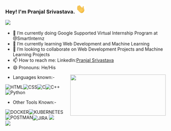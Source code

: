 ### Hey! I'm Pranjal Srivastava. <img src="https://raw.githubusercontent.com/1999AZZAR/1999AZZAR/main/resources/img/waving.gif" width="30px">
<img src="https://camo.githubusercontent.com/4a46eb5058f8143315407c641c2a46eabe7edd2c46f71eff07cd6e49d18ecce0/68747470733a2f2f726561646d652d747970696e672d7376672e6865726f6b756170702e636f6d3f636f6c6f723d3232333441452673697a653d32352663656e7465723d74727565267643656e7465723d747275652677696474683d343530266865696768743d3330266c696e65733d57656c636f6d652b746f2b6d792b70726f66696c652e2e2e3b476c61642b746f2b7365652b796f752b6865726521">

     
     
- 🔭 I’m currently doing Google Supported Virtual Internship Program at @SmartInternz 
- 🌱 I’m currently learning Web Development and Machine Learning 
- 👯 I’m looking to collaborate on Web Development Projects and Machine Learning Projects
- 📫 How to reach me: LinkedIn:[Pranjal Srivastava](https://www.linkedin.com/in/pranjal-srivastava2807)
- 😄 Pronouns: He/His

<img src="https://camo.githubusercontent.com/8d0f36578270a341ecd39d5bc48fed13bf1c3177097f0e801b80783860bd8aec/68747470733a2f2f6d656469612e67697068792e636f6d2f6d656469612f517056554d52554a476f6b667158796661312f67697068792e676966" width=300 height=130 align="right">


- Languages known:- 
<img align="left" alt="HTML" src="https://img.shields.io/badge/html5-%23E34F26.svg?style=for-the-badge&logo=html5&logoColor=white"/>
<img align="left" alt="CSS" src="https://img.shields.io/badge/css3-%231572B6.svg?style=for-the-badge&logo=css3&logoColor=white"/>
<img align="left" alt="C" src="https://img.shields.io/badge/c-%2300599C.svg?style=for-the-badge&logo=c&logoColor=white"/>
<img align="left" alt="C++" src="https://img.shields.io/badge/c++-%2300599C.svg?style=for-the-badge&logo=c%2B%2B&logoColor=white"/>
<img alt="Python" src="https://img.shields.io/badge/python-3670A0?style=for-the-badge&logo=python&logoColor=ffdd54"/>


- Other Tools Known:-
<img align="left" alt="DOCKER" src="https://img.shields.io/badge/docker-%230db7ed.svg?style=for-the-badge&logo=docker&logoColor=white"/>
<img align="left" alt="KUBERNETES" src="https://img.shields.io/badge/kubernetes-%23326ce5.svg?style=for-the-badge&logo=kubernetes&logoColor=white"/>
<img align="left" alt="POSTMAN" src="https://img.shields.io/badge/Postman-FF6C37?style=for-the-badge&logo=postman&logoColor=white"/>
<img alt="JIRA" src="https://img.shields.io/badge/jira-%230A0FFF.svg?style=for-the-badge&logo=jira&logoColor=white"/>




<img align="left" width=47% src="https://github-readme-stats.vercel.app/api?username=Pranjal2870&&show_icons=true&title_color=c04000&icon_color=ffa500&text_color=fed8b1&bg_color=151515">
<img src="https://github-readme-stats.vercel.app/api/top-langs/?username=Pranjal2870&layout=compact%20/">


